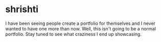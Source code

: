 # shrishti
I have been seeing people create a portfolio for themselves and I never wanted to have one more than now. Well, this isn't going to be a normal portfolio. Stay tuned to see what craziness I end up showcasing. 
